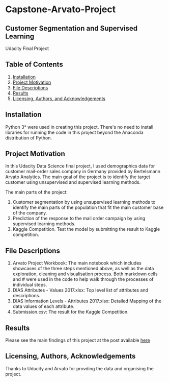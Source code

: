 # Capstone-Arvato-Project
## Customer Segmentation and Supervised Learning
Udacity Final Project
## Table of Contents

1. [Installation](#installation)
2. [Project Motivation](#motivation)
3. [File Descriptions](#files)
4. [Results](#results)
5. [Licensing, Authors, and Acknowledgements](#licensing)

## Installation <a name="installation"></a>

Python 3* were used in creating this project. There's no need to install libraries for running the code in this project beyond the Anaconda distribution of Python. 

## Project Motivation<a name="motivation"></a>

In this Udacity Data Science final project, I used demographics data for customer mail-order sales company in Germany provided by Bertelsmann Arvato Analytics. The main goal of the project is to identify the target customer using unsupervised and supervised learning methods. 

The main parts of the project:

1. Customer segmentation by using unsupervised learning methods to identify the main parts of the population that fit the main customer base of the company.
2. Prediction of the response to the mail order campaign by using supervised learning methods.
3. Kaggle Competition. Test the model by submitting the result to Kaggle competition. 
 
## File Descriptions <a name="files"></a>

1.	Arvato Project Workbook: The main notebook which includes showcases of the three steps mentioned above, as well as the data exploration, cleaning and visualisation process. Both markdown cells and # were used in the code to help walk through the processes of individual steps.
2.	DIAS Attributes - Values 2017.xlsx: Top level list of attributes and descriptions.
3.	DIAS Information Levels - Attributes 2017.xlsx: Detailed Mapping of the data values of each attribute. 
4.	Submission.csv: The result for the Kaggle Competition.

## Results<a name="results"></a>

Please see the main findings of this project at the post available [here]()

## Licensing, Authors, Acknowledgements<a name="licensing"></a>

Thanks to Uducity and Arvato for provding the data and organising the project.
